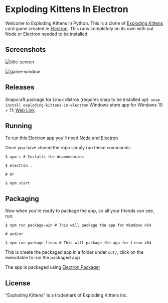 # Exploding Kittens In Electron 

Welcome to Exploding Kittens In Python. This is a clone of [Exploding Kittens](https://www.explodingkittens.com) card game created in [Electron](https://www.electronjs.org). This runs completely on its own with out Node or Electron needed to be installed.

## Screenshots

![title-screen](https://user-images.githubusercontent.com/67165926/123548732-4700e400-d723-11eb-9f46-5a3bac9a264f.PNG)

![game-window](https://user-images.githubusercontent.com/67165926/123548772-71eb3800-d723-11eb-80d0-6dfb225cd218.PNG)

## Releases 

Snapcraft package for Linux distros (requires snap to be installed up): `snap install exploding-kittens-in-electron`
Windows store app for Windows 10 + 11: [Web Link](https://www.microsoft.com/store/apps/9NMBVTL9L5LX) 

## Running 
To run this Electron app you'll need [Node](https://nodejs.org) and [Electron](https://electronjs.org)

Once you have cloned the repo simply run these commands: 

```
$ npm i # Installs the dependencies 

$ electron .

# Or

$ npm start
```

## Packaging

Now when you're ready to package the app, so all your friends can see, run:

```
$ npm run package-win # This will package the app for Windows x64

# and/or

$ npm run package-linux # This will package the app for Linux x64
```

This is create the packaged app in a folder under `out/`, click on the executable to run the packaged app

The app is packaged using [Electron Packager](https://www.npmjs.com/package/electron-packager)

## License

"Exploding Kittens" is a trademark of Exploding Kittens Inc.
